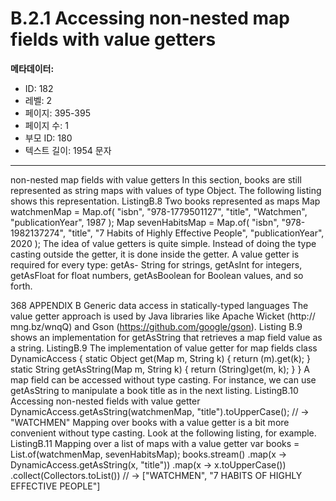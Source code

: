 # B.2.1 Accessing non-nested map fields with value getters

**메타데이터:**
- ID: 182
- 레벨: 2
- 페이지: 395-395
- 페이지 수: 1
- 부모 ID: 180
- 텍스트 길이: 1954 문자

---

non-nested map fields with value getters
In this section, books are still represented as string maps with values of type Object.
The following listing shows this representation.
ListingB.8 Two books represented as maps
Map watchmenMap = Map.of(
"isbn", "978-1779501127",
"title", "Watchmen",
"publicationYear", 1987
);
Map sevenHabitsMap = Map.of(
"isbn", "978-1982137274",
"title", "7 Habits of Highly Effective People",
"publicationYear", 2020
);
The idea of value getters is quite simple. Instead of doing the type casting outside the
getter, it is done inside the getter. A value getter is required for every type: getAs-
String for strings, getAsInt for integers, getAsFloat for float numbers, getAsBoolean
for Boolean values, and so forth.

368 APPENDIX B Generic data access in statically-typed languages
The value getter approach is used by Java libraries like Apache Wicket (http://
mng.bz/wnqQ) and Gson (https://github.com/google/gson). Listing B.9 shows an
implementation for getAsString that retrieves a map field value as a string.
ListingB.9 The implementation of value getter for map fields
class DynamicAccess {
static Object get(Map m, String k) {
return (m).get(k);
}
static String getAsString(Map m, String k) {
return (String)get(m, k);
}
}
A map field can be accessed without type casting. For instance, we can use getAsString
to manipulate a book title as in the next listing.
ListingB.10 Accessing non-nested fields with value getter
DynamicAccess.getAsString(watchmenMap, "title").toUpperCase();
// → "WATCHMEN"
Mapping over books with a value getter is a bit more convenient without type casting.
Look at the following listing, for example.
ListingB.11 Mapping over a list of maps with a value getter
var books = List.of(watchmenMap, sevenHabitsMap);
books.stream()
.map(x -> DynamicAccess.getAsString(x, "title"))
.map(x -> x.toUpperCase())
.collect(Collectors.toList())
// → ["WATCHMEN", "7 HABITS OF HIGHLY EFFECTIVE PEOPLE"]